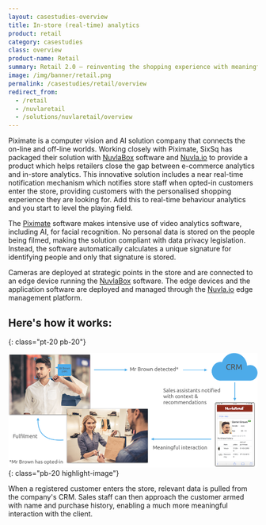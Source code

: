 ```yaml
---
layout: casestudies-overview
title: In-store (real-time) analytics
product: retail
category: casestudies
class: overview
product-name: Retail
summary: Retail 2.0 — reinventing the shopping experience with meaningful insights.
image: /img/banner/retail.png
permalink: /casestudies/retail/overview
redirect_from:
  - /retail
  - /nuvlaretail
  - /solutions/nuvlaretail/overview
---
```


Piximate is a computer vision and AI solution company that connects the on-line and off-line worlds. Working closely with Piximate, SixSq has packaged their solution with [NuvlaBox](/products-and-services/nuvlabox/overview) software and [Nuvla.io](/products-and-services/nuvla-io/overview) to provide a product which helps retailers close the gap between e-commerce analytics and in-store analytics. This innovative solution includes a near real-time notification mechanism which notifies store staff when opted-in customers enter the store, providing customers with the personalised shopping experience they are looking for. Add this to real-time behaviour analytics and you start to level the playing field.

The [Piximate](https://piximate.net/en/home/) software makes intensive use of video analytics software, including AI, for facial recognition. No personal data is stored on the people being filmed, making the solution compliant with data privacy legislation. Instead, the software automatically calculates a unique signature for identifying people and only that signature is stored.

Cameras are deployed at strategic points in the store and are connected to an edge device running the [NuvlaBox](/products-and-services/nuvlabox/overview) software. The edge devices and the application software are deployed and managed through the [Nuvla.io](/products-and-services/nuvla-io/overview) edge management platform.

## Here's how it works:
{: class="pt-20 pb-20"}

![NuvlaRetail](/img/content/nuvlaretail/nuvlaretail-real-time.png "NuvlaRetail")
{: class="pb-20 highlight-image"}

When a registered customer enters the store, relevant data is pulled from the company's CRM. Sales staff can then approach the customer armed with name and purchase history, enabling a much more meaningful interaction with the client.
